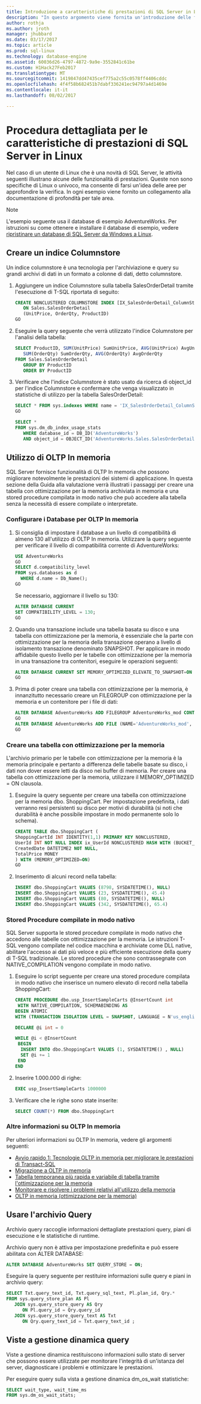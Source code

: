 ```yaml
---
title: Introduzione a caratteristiche di prestazioni di SQL Server in Linux | Documenti Microsoft
description: "In questo argomento viene fornita un'introduzione delle funzionalità di prestazioni di SQL Server per gli utenti di Linux che hanno familiarità con SQL Server. Molti di questi esempi funzionano in tutte le piattaforme, ma il contesto di questo articolo è Linux."
author: rothja
ms.author: jroth
manager: jhubbard
ms.date: 03/17/2017
ms.topic: article
ms.prod: sql-linux
ms.technology: database-engine
ms.assetid: 60036d26-4797-4872-9a9e-3552841c61be
ms.custom: H1Hack27Feb2017
ms.translationtype: MT
ms.sourcegitcommit: 1419847dd47435cef775a2c55c0578ff4406cddc
ms.openlocfilehash: 4f4f58b682451b7dabf336241ec94797a4d1469e
ms.contentlocale: it-it
ms.lasthandoff: 08/02/2017

---
```

# <a name="walkthrough-for-the-performance-features-of-sql-server-on-linux"></a>Procedura dettagliata per le caratteristiche di prestazioni di SQL Server in Linux
Nel caso di un utente di Linux che è una novità di SQL Server, le attività seguenti illustrano alcune delle funzionalità di prestazioni. Queste non sono specifiche di Linux o univoco, ma consente di farsi un'idea delle aree per approfondire la verifica. In ogni esempio viene fornito un collegamento alla documentazione di profondità per tale area.

> [!NOTE]
> L'esempio seguente usa il database di esempio AdventureWorks. Per istruzioni su come ottenere e installare il database di esempio, vedere [ripristinare un database di SQL Server da Windows a Linux](sql-server-linux-migrate-restore-database.md).

## <a name="create-a-columnstore-index"></a>Creare un indice Columnstore
Un indice columnstore è una tecnologia per l'archiviazione e query su grandi archivi di dati in un formato a colonne di dati, detto columnstore.  

1. Aggiungere un indice Columnstore sulla tabella SalesOrderDetail tramite l'esecuzione di T-SQL riportata di seguito:

   ```sql
   CREATE NONCLUSTERED COLUMNSTORE INDEX [IX_SalesOrderDetail_ColumnStore]
      ON Sales.SalesOrderDetail
      (UnitPrice, OrderQty, ProductID)
   GO
   ```

2. Eseguire la query seguente che verrà utilizzato l'indice Columnstore per l'analisi della tabella:

   ```sql
   SELECT ProductID, SUM(UnitPrice) SumUnitPrice, AVG(UnitPrice) AvgUnitPrice,
      SUM(OrderQty) SumOrderQty, AVG(OrderQty) AvgOrderQty
   FROM Sales.SalesOrderDetail
      GROUP BY ProductID
      ORDER BY ProductID
   ```

3. Verificare che l'indice Columnstore è stato usato da ricerca di object_id per l'indice Columnstore e confermare che venga visualizzato in statistiche di utilizzo per la tabella SalesOrderDetail:

   ```sql
   SELECT * FROM sys.indexes WHERE name = 'IX_SalesOrderDetail_ColumnStore'
   GO

   SELECT * 
   FROM sys.dm_db_index_usage_stats
      WHERE database_id = DB_ID('AdventureWorks')
      AND object_id = OBJECT_ID('AdventureWorks.Sales.SalesOrderDetail');
   ```
   
## <a name="use-in-memory-oltp"></a>Utilizzo di OLTP In memoria
SQL Server fornisce funzionalità di OLTP In memoria che possono migliorare notevolmente le prestazioni dei sistemi di applicazione.  In questa sezione della Guida alla valutazione verrà illustrati i passaggi per creare una tabella con ottimizzazione per la memoria archiviata in memoria e una stored procedure compilata in modo nativo che può accedere alla tabella senza la necessità di essere compilate o interpretate.

### <a name="configure-database-for-in-memory-oltp"></a>Configurare i Database per OLTP In memoria
1. Si consiglia di impostare il database a un livello di compatibilità di almeno 130 all'utilizzo di OLTP In memoria.  Utilizzare la query seguente per verificare il livello di compatibilità corrente di AdventureWorks:  

   ```sql
   USE AdventureWorks
   GO
   SELECT d.compatibility_level
   FROM sys.databases as d
     WHERE d.name = Db_Name();
   GO
   ```
   
   Se necessario, aggiornare il livello su 130:

   ```sql
   ALTER DATABASE CURRENT
   SET COMPATIBILITY_LEVEL = 130;
   GO
   ```

2. Quando una transazione include una tabella basata su disco e una tabella con ottimizzazione per la memoria, è essenziale che la parte con ottimizzazione per la memoria della transazione operano a livello di isolamento transazione denominato SNAPSHOT.  Per applicare in modo affidabile questo livello per le tabelle con ottimizzazione per la memoria in una transazione tra contenitori, eseguire le operazioni seguenti:

   ```sql
   ALTER DATABASE CURRENT SET MEMORY_OPTIMIZED_ELEVATE_TO_SNAPSHOT=ON
   GO
   ```

3. Prima di poter creare una tabella con ottimizzazione per la memoria, è innanzitutto necessario creare un FILEGROUP con ottimizzazione per la memoria e un contenitore per i file di dati:

   ```sql
   ALTER DATABASE AdventureWorks ADD FILEGROUP AdventureWorks_mod CONTAINS memory_optimized_data
   GO  
   ALTER DATABASE AdventureWorks ADD FILE (NAME='AdventureWorks_mod', FILENAME='/var/opt/mssql/data/AdventureWorks_mod') TO FILEGROUP AdventureWorks_mod
   GO
   ```

### <a name="create-a-memory-optimized-table"></a>Creare una tabella con ottimizzazione per la memoria
L'archivio primario per le tabelle con ottimizzazione per la memoria è la memoria principale e pertanto a differenza delle tabelle basate su disco, i dati non dover essere letti da disco nei buffer di memoria.  Per creare una tabella con ottimizzazione per la memoria, utilizzare il MEMORY_OPTIMIZED = ON clausola.

1. Eseguire la query seguente per creare una tabella con ottimizzazione per la memoria dbo. ShoppingCart.  Per impostazione predefinita, i dati verranno resi persistenti su disco per motivi di durabilità (si noti che durabilità è anche possibile impostare in modo permanente solo lo schema). 

   ```sql
   CREATE TABLE dbo.ShoppingCart ( 
   ShoppingCartId INT IDENTITY(1,1) PRIMARY KEY NONCLUSTERED,
   UserId INT NOT NULL INDEX ix_UserId NONCLUSTERED HASH WITH (BUCKET_COUNT=1000000), 
   CreatedDate DATETIME2 NOT NULL, 
   TotalPrice MONEY
   ) WITH (MEMORY_OPTIMIZED=ON) 
   GO
   ```

2. Inserimento di alcuni record nella tabella:

   ```sql
   INSERT dbo.ShoppingCart VALUES (8798, SYSDATETIME(), NULL) 
   INSERT dbo.ShoppingCart VALUES (23, SYSDATETIME(), 45.4) 
   INSERT dbo.ShoppingCart VALUES (80, SYSDATETIME(), NULL) 
   INSERT dbo.ShoppingCart VALUES (342, SYSDATETIME(), 65.4) 
   ```

### <a name="natively-compiled-stored-procedure"></a>Stored Procedure compilate in modo nativo
SQL Server supporta le stored procedure compilate in modo nativo che accedono alle tabelle con ottimizzazione per la memoria. Le istruzioni T-SQL vengono compilate nel codice macchina e archiviate come DLL native, abilitare l'accesso ai dati più veloce e più efficiente esecuzione della query di T-SQL tradizionale.   Le stored procedure che sono contrassegnate con NATIVE_COMPILATION vengono compilate in modo nativo. 

1. Eseguire lo script seguente per creare una stored procedure compilata in modo nativo che inserisce un numero elevato di record nella tabella ShoppingCart:


   ```sql
   CREATE PROCEDURE dbo.usp_InsertSampleCarts @InsertCount int 
    WITH NATIVE_COMPILATION, SCHEMABINDING AS 
   BEGIN ATOMIC 
   WITH (TRANSACTION ISOLATION LEVEL = SNAPSHOT, LANGUAGE = N'us_english')

   DECLARE @i int = 0

   WHILE @i < @InsertCount 
    BEGIN 
     INSERT INTO dbo.ShoppingCart VALUES (1, SYSDATETIME() , NULL) 
     SET @i += 1 
    END
   END 
   ```
2. Inserire 1.000.000 di righe:

   ```sql
   EXEC usp_InsertSampleCarts 1000000 
   ```

3. Verificare che le righe sono state inserite:

   ```sql
   SELECT COUNT(*) FROM dbo.ShoppingCart 
   ```

### <a name="learn-more-about-in-memory-oltp"></a>Altre informazioni su OLTP In memoria
Per ulteriori informazioni su OLTP In memoria, vedere gli argomenti seguenti:

- [Avvio rapido 1: Tecnologie OLTP in memoria per migliorare le prestazioni di Transact-SQL](https://msdn.microsoft.com/library/mt694156.aspx)
- [Migrazione a OLTP in memoria](https://msdn.microsoft.com/library/dn247639.aspx)
- [Tabella temporanea più rapida e variabile di tabella tramite l'ottimizzazione per la memoria](https://msdn.microsoft.com/library/mt718711.aspx)
- [Monitorare e risolvere i problemi relativi all'utilizzo della memoria](https://msdn.microsoft.com/library/dn465869.aspx)
- [OLTP in memoria (ottimizzazione per la memoria)](https://msdn.microsoft.com/library/dn133186.aspx)

## <a name="use-query-store"></a>Usare l'archivio Query
Archivio query raccoglie informazioni dettagliate prestazioni query, piani di esecuzione e le statistiche di runtime.

Archivio query non è attiva per impostazione predefinita e può essere abilitata con ALTER DATABASE:

   ```sql
   ALTER DATABASE AdventureWorks SET QUERY_STORE = ON;
   ```

Eseguire la query seguente per restituire informazioni sulle query e piani in archivio query: 

   ```sql
   SELECT Txt.query_text_id, Txt.query_sql_text, Pl.plan_id, Qry.*
   FROM sys.query_store_plan AS Pl
      JOIN sys.query_store_query AS Qry
         ON Pl.query_id = Qry.query_id
      JOIN sys.query_store_query_text AS Txt
         ON Qry.query_text_id = Txt.query_text_id ;
   ```

## <a name="query-dynamic-management-views"></a>Viste a gestione dinamica query
Viste a gestione dinamica restituiscono informazioni sullo stato di server che possono essere utilizzate per monitorare l'integrità di un'istanza del server, diagnosticare i problemi e ottimizzare le prestazioni.

Per eseguire query sulla vista a gestione dinamica dm_os_wait statistiche:

   ```sql
   SELECT wait_type, wait_time_ms
   FROM sys.dm_os_wait_stats;
   ```
